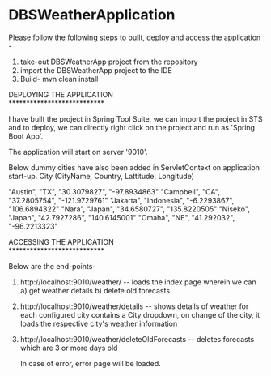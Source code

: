 # DBSWeatherApplication

Please follow the following steps to built, deploy and access the application -

1) take-out DBSWeatherApp project from the repository
2) import the DBSWeatherApp project to the IDE
3) Build- mvn clean install

DEPLOYING THE APPLICATION <br />
*************************** <br />

I have built the project in Spring Tool Suite, we can import the project in STS and to deploy, we can directly right click on the project and run as 'Spring Boot App'.

The application will start on server '9010'. 

Below dummy cities have also been added in ServletContext on application start-up.
City (CityName, Country, Lattitude, Longitude)

"Austin", "TX", "30.3079827", "-97.8934863"
"Campbell", "CA", "37.2805754", "-121.9729761"
"Jakarta", "Indonesia", "-6.2293867", "106.6894322"
"Nara", "Japan", "34.6580727", "135.8220505"
"Niseko", "Japan", "42.7927286", "140.6145001"
"Omaha", "NE", "41.292032", "-96.2213323"


ACCESSING THE APPLICATION <br />
*************************** <br />

Below are the end-points-

1) http://localhost:9010/weather/  -- loads the index page
   wherein we can a) get weather details
   				  b) delete old forecasts

2) http://localhost:9010/weather/details -- shows details of weather for each configured city
	contains a City dropdown, on change of the city, it loads the respective city's weather information

3) http://localhost:9010/weather/deleteOldForecasts -- deletes forecasts which are 3 or more days old

	In case of error, error page will be loaded.
